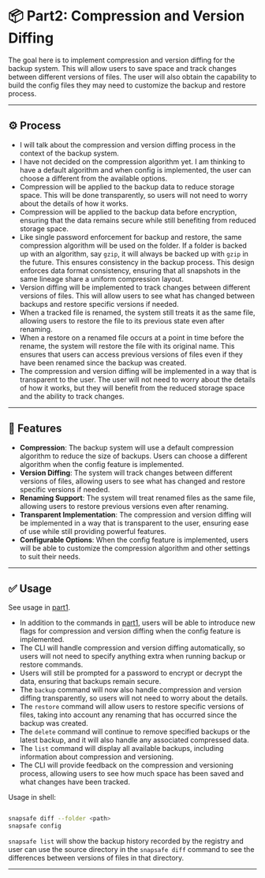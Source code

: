 # 📦 Part2: Compression and Version Diffing

The goal here is to implement compression and version diffing for the backup system. This will allow users to save space and track changes between different versions of files. The user will also obtain the capability to build the config files they may need to customize the backup and restore process.

---

## ⚙️ Process

- I will talk about the compression and version diffing process in the context of the backup system.
- I have not decided on the compression algorithm yet. I am thinking to have a default algorithm and when config is implemented, the user can choose a different from the available options.
- Compression will be applied to the backup data to reduce storage space. This will be done transparently, so users will not need to worry about the details of how it works.
- Compression will be applied to the backup data before encryption, ensuring that the data remains secure while still benefiting from reduced storage space.
- Like single password enforcement for backup and restore, the same compression algorithm will be used on the folder. If a folder is backed up with an algorithm, say `gzip`, it will always be backed up with `gzip` in the future. This ensures consistency in the backup process. This design enforces data format consistency, ensuring that all snapshots in the same lineage share a uniform compression layout.
- Version diffing will be implemented to track changes between different versions of files. This will allow users to see what has changed between backups and restore specific versions if needed.
- When a tracked file is renamed, the system still treats it as the same file, allowing users to restore the file to its previous state even after renaming.
- When a restore on a renamed file occurs at a point in time before the rename, the system will restore the file with its original name. This ensures that users can access previous versions of files even if they have been renamed since the backup was created.
- The compression and version diffing will be implemented in a way that is transparent to the user. The user will not need to worry about the details of how it works, but they will benefit from the reduced storage space and the ability to track changes.

---

## 🧩 Features

- **Compression**: The backup system will use a default compression algorithm to reduce the size of backups. Users can choose a different algorithm when the config feature is implemented.
- **Version Diffing**: The system will track changes between different versions of files, allowing users to see what has changed and restore specific versions if needed.
- **Renaming Support**: The system will treat renamed files as the same file, allowing users to restore previous versions even after renaming.
- **Transparent Implementation**: The compression and version diffing will be implemented in a way that is transparent to the user, ensuring ease of use while still providing powerful features.
- **Configurable Options**: When the config feature is implemented, users will be able to customize the compression algorithm and other settings to suit their needs.

---

## ✅ Usage

See usage in [part1](./PART1.md).

- In addition to the commands in [part1](./PART1.md), users will be able to introduce new flags for compression and version diffing when the config feature is implemented.
- The CLI will handle compression and version diffing automatically, so users will not need to specify anything extra when running backup or restore commands.  
- Users will still be prompted for a password to encrypt or decrypt the data, ensuring that backups remain secure.
- The `backup` command will now also handle compression and version diffing transparently, so users will not need to worry about the details.
- The `restore` command will allow users to restore specific versions of files, taking into account any renaming that has occurred since the backup was created.
- The `delete` command will continue to remove specified backups or the latest backup, and it will also handle any associated compressed data.
- The `list` command will display all available backups, including information about compression and versioning.
- The CLI will provide feedback on the compression and versioning process, allowing users to see how much space has been saved and what changes have been tracked.

Usage in shell:

```bash

snapsafe diff --folder <path>
snapsafe config

```

`snapsafe list` will show the backup history recorded by the registry and user can use the source directory in the `snapsafe diff` command to see the differences between versions of files in that directory.

---
